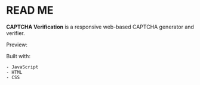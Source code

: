 # READ ME
**CAPTCHA Verification** is a responsive web-based CAPTCHA generator and verifier.

Preview:
![]()

Built with:
```
- JavaScript
- HTML
- CSS
```
